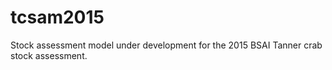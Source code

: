 tcsam2015
============

Stock assessment model under development for the 2015 BSAI Tanner crab stock assessment.
